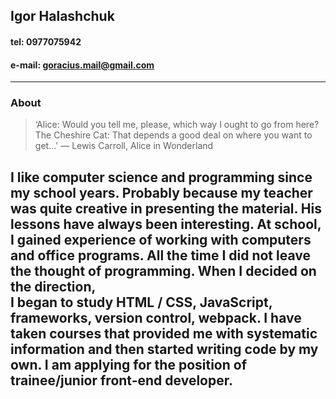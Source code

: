 ## Igor Halashchuk
#### tel: 0977075942
#### e-mail: goracius.mail@gmail.com
---
### About
>‘Alice: Would you tell me, please, which way I ought to go from here?
  The Cheshire Cat: That depends a good deal on where you want to get...'
                                    ― Lewis Carroll, Alice in Wonderland 
                                    
I like computer science and programming since my school years. 
Probably because my teacher was quite creative in presenting the material. 
His lessons have always been interesting. At school, I gained experience of working with computers and office programs.
All the time I did not leave the thought of programming. When I decided on the direction,  
I began to study HTML / CSS, JavaScript, frameworks, version control, webpack. 
I have taken courses that provided me with systematic information and then started writing code by my own.
I am applying for the position of trainee/junior front-end developer.
---